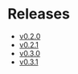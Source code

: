 # Releases

- [v0.2.0](v0.2.0.md)
- [v0.2.1](v0.2.1.md)
- [v0.3.0](v0.3.0.md)
- [v0.3.1](v0.3.1.md)
